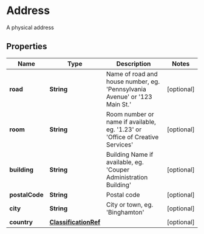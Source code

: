 

# Address

A physical address
## Properties

Name | Type | Description | Notes
------------ | ------------- | ------------- | -------------
**road** | **String** | Name of road and house number, eg. &#39;Pennsylvania Avenue&#39; or &#39;123 Main St.&#39; |  [optional]
**room** | **String** | Room number or name if available, eg. &#39;1.23&#39; or &#39;Office of Creative Services&#39; |  [optional]
**building** | **String** | Building Name if available, eg. &#39;Couper Administration Building&#39; |  [optional]
**postalCode** | **String** | Postal code |  [optional]
**city** | **String** | City or town, eg. &#39;Binghamton&#39; |  [optional]
**country** | [**ClassificationRef**](ClassificationRef.md) |  |  [optional]



